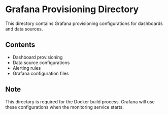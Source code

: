 # Grafana Provisioning Directory

This directory contains Grafana provisioning configurations for dashboards and data sources.

## Contents

- Dashboard provisioning
- Data source configurations
- Alerting rules
- Grafana configuration files

## Note

This directory is required for the Docker build process. Grafana will use these configurations when the monitoring service starts.
